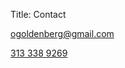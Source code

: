 Title: Contact

[ogoldenberg@gmail.com](mailto:ogoldenberg@gmail.com)

[313 338 9269](tel:13133389269)
